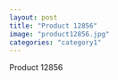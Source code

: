 ```yaml
---
layout: post
title: "Product 12856"
image: "product12856.jpg"
categories: "category1"
---
```

Product 12856

